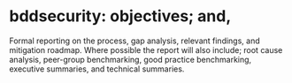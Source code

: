 # bddsecurity: objectives; and,
Formal reporting on the process, gap analysis, relevant findings, and mitigation roadmap. Where possible the report will also include; root cause analysis, peer-group benchmarking, good practice benchmarking, executive summaries, and technical summaries.
